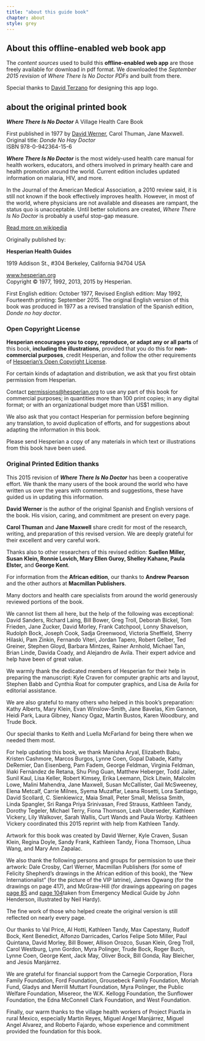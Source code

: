 ```yaml
---
title: "about this guide book"
chapter: about
style: grey
---
```



## About this offline-enabled web book app

The _content sources_ used to build this **offline-enabled web app** are those freely available for download in pdf format. We downloaded the _September 2015 revision_ of _Where There Is No Doctor PDFs_ and built from there.

Special thanks to [David Terzano](http://work-it.it) for designing this app logo.

## about the original printed book

**_Where There Is No Doctor_** A Village Health Care Book

First published in 1977 by [David Werner](https://en.wikipedia.org/wiki/David_Werner), Carol Thuman, Jane Maxwell.  
Original title: _Donde No Hay Doctor_  
ISBN 978-0-942364-15-6


**_Where There Is No Doctor_** is the most widely-used health care manual for health workers, educators, and others involved in primary health care and health promotion around the world. Current edition includes updated information on malaria, HIV, and more.

In the Journal of the American Medical Association, a 2010 review said, it is still not known if the book effectively improves health. However, in most of the world, where physicians are not available and diseases are rampant, the status quo is unacceptable. Until better solutions are created, _Where There Is No Doctor_  is probably a useful stop-gap measure.

[Read more on wikipedia](https://en.wikipedia.org/wiki/Where_There_Is_No_Doctor)


Originally published by:

**Hesperian Health Guides**

1919 Addison St., #304 Berkeley, California 94704 USA

www.hesperian.org  
Copyright © 1977, 1992, 2013, 2015 by Hesperian.

First English edition: October 1977, Revised English edition: May 1992, Fourteenth printing: September 2015. The original English version of this book was produced in 1977 as a revised translation of the Spanish edition, _Donde no hay doctor_.

### Open Copyright License

**Hesperian encourages you to copy, reproduce, or adapt any or all parts** of this book, **including the illustrations**, provided that you do this for **non-commercial purposes**, credit Hesperian, and follow the other requirements of [Hesperian’s Open Copyright License](http://hesperian.org/about/open-copyright/).

For certain kinds of adaptation and distribution, we ask that you first obtain permission from Hesperian.

Contact permissions@hesperian.org to use any part of this book for commercial purposes; in quantities more than 100 print copies; in any digital format; or with an organizational budget more than US$1 million.

We also ask that you contact Hesperian for permission before beginning any translation, to avoid duplication of efforts, and for suggestions about adapting the information in this book.

Please send Hesperian a copy of any materials in which text or illustrations from this book have been used.

### Original Printed Edition thanks

This 2015 revision of **_Where There Is No Doctor_** has been a cooperative effort. We thank the many users of the book around the world who have written us over the years with comments and suggestions, these have guided us in updating this information.

**David Werner** is the author of the original Spanish and English versions of the book. His vision, caring, and commitment are present on every page.

**Carol Thuman** and **Jane Maxwell** share credit for most of the research, writing, and preparation of this revised version. We are deeply grateful for their excellent and very careful work.

Thanks also to other researchers of this revised edition: **Suellen Miller, Susan Klein, Ronnie Lovich, Mary Ellen Guroy, Shelley Kahane, Paula Elster,** and **George Kent**.

For information from the **African edition**, our thanks to **Andrew Pearson** and the other authors at **Macmillan Publishers**.

Many doctors and health care specialists from around the world generously reviewed portions of the book.

We cannot list them all here, but the help of the following was exceptional: David Sanders, Richard Laing, Bill Bower, Greg Troll, Deborah Bickel, Tom Frieden, Jane Zucker, David Morley, Frank Catchpool, Lonny Shavelson, Rudolph Bock, Joseph Cook, Sadja Greenwood, Victoria Sheffield, Sherry Hilaski, Pam Zinkin, Fernando Viteri, Jordan Tapero, Robert Gelber, Ted Greiner, Stephen Gloyd, Barbara Mintzes, Rainer Arnhold, Michael Tan, Brian Linde, Davida Coady, and Alejandro de Avila. Their expert advice and help have been of great value.

We warmly thank the dedicated members of Hesperian for their help in preparing the manuscript: Kyle Craven for computer graphic arts and layout, Stephen Babb and Cynthia Roat for computer graphics, and Lisa de Avila for editorial assistance.

We are also grateful to many others who helped in this book’s preparation: Kathy Alberts, Mary Klein, Evan Winslow-Smith, Jane Bavelas, Kim Gannon, Heidi Park, Laura Gibney, Nancy Ogaz, Martín Bustos, Karen Woodbury, and Trude Bock.

Our special thanks to Keith and Luella McFarland for being there when we needed them most.

For help updating this book, we thank Manisha Aryal, Elizabeth Babu, Kristen Cashmore, Marcos Burgos, Lynne Coen, Gopal Dabade, Kathy DeRemier, Dan Eisenberg, Pam Fadem, George Feldman, Virginia Feldman, Iñaki Fernández de Retana, Shu Ping Guan, Matthew Heberger, Todd Jailer, Sunil Kaul, Lisa Keller, Robert Kimsey, Erika Leemann, Dick Litwin, Malcolm Lowe, Malini Mahendra, Jane Maxwell, Susan McCallister, Gail McSweeney, Elena Metcalf, Carrie Milnes, Syema Muzaffar, Leana Rosetti, Lora Santiago, David Scollard, C. Sienkiewicz, Maia Small, Peter Small, Melissa Smith, Linda Spangler, Sri Ranga Priya Srinivasan, Fred Strauss, Kathleen Tandy, Dorothy Tegeler, Michael Terry, Fiona Thomson, Leah Uberseder, Kathleen Vickery, Lily Walkover, Sarah Wallis, Curt Wands and Paula Worby. Kathleen Vickery coordinated this 2015 reprint with help from Kathleen Tandy.

Artwork for this book was created by David Werner, Kyle Craven, Susan Klein, Regina Doyle, Sandy Frank, Kathleen Tandy, Fiona Thomson, Lihua Wang, and Mary Ann Zapalac.

We also thank the following persons and groups for permission to use their artwork: Dale Crosby, Carl Werner, Macmillan Publishers (for some of Felicity Shepherd’s drawings in the African edition of this book), the “New Internationalist” (for the picture of the VIP latrine), James Ogwang (for the drawings on page 417), and McGraw-Hill (for drawings appearing on pages [page 85](#page-85) and [page 104](#page-104)taken from Emergency Medical Guide by John Henderson, illustrated by Neil Hardy).

The fine work of those who helped create the original version is still reflected on nearly every page.

Our thanks to Val Price, Al Hotti, Kathleen Tandy, Max Capestany, Rudolf Bock, Kent Benedict, Alfonzo Darricades, Carlos Felipe Soto Miller, Paul Quintana, David Morley, Bill Bower, Allison Orozco, Susan Klein, Greg Troll, Carol Westburg, Lynn Gordon, Myra Polinger, Trude Bock, Roger Buch, Lynne Coen, George Kent, Jack May, Oliver Bock, Bill Gonda, Ray Bleicher, and Jesús Manjárrez.

We are grateful for financial support from the Carnegie Corporation, Flora Family Foundation, Ford Foundation, Grousebeck Family Foundation, Moriah Fund, Gladys and Merrill Muttart Foundation, Myra Polinger, the Public Welfare Foundation, Misereor, the W.K. Kellogg Foundation, the Sunflower Foundation, the Edna McConnell Clark Foundation, and West Foundation.

Finally, our warm thanks to the village health workers of Project Piaxtla in rural Mexico,  especially Martín Reyes, Miguel Angel Manjárrez, Miguel Angel Alvarez, and Roberto Fajardo, whose experience and commitment provided the foundation for this book.
